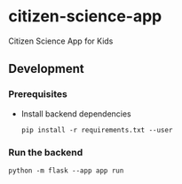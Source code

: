 # citizen-science-app

Citizen Science App for Kids

## Development

### Prerequisites

- Install backend dependencies

  ```
  pip install -r requirements.txt --user
  ```

### Run the backend

```
python -m flask --app app run
```
